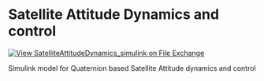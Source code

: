 # Satellite Attitude Dynamics and control

[![View SatelliteAttitudeDynamics_simulink on File Exchange](https://www.mathworks.com/matlabcentral/images/matlab-file-exchange.svg)](https://it.mathworks.com/matlabcentral/fileexchange/72531-satelliteattitudedynamics_simulink)

Simulink model for Quaternion based Satellite Attitude dynamics and control
